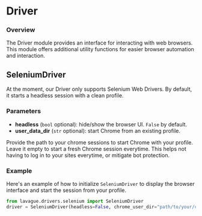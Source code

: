# Driver

### Overview
The Driver module provides an interface for interacting with web browsers. This module offers additional utility functions for easier browser automation and interaction.

## SeleniumDriver

At the moment, our Driver only supports Selenium Web Drivers. By default, it starts a headless session with a clean profile.

### Parameters

- **headless** (`bool` optional): hide/show the browser UI. `False` by default.
- **user_data_dir** (`str` optional): start Chrome from an existing profile. 

Provide the path to your chrome sessions to start Chrome with your profile. Leave it empty to start a fresh Chrome session everytime. This helps not having to log in to your sites everytime, or mitigate bot protection.

### Example

Here's an example of how to initialize `SeleniumDriver` to display the browser interface and start the session from your profile. 

```python
from lavague.drivers.selenium import SeleniumDriver
driver = SeleniumDriver(headless=False, chrome_user_dir="path/to/your/chrome/profile")
```
